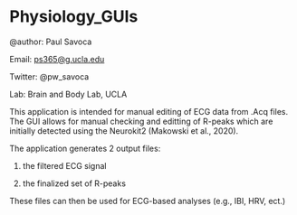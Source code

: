 # Physiology_GUIs

@author: Paul Savoca

Email: ps365@g.ucla.edu

Twitter: @pw_savoca

Lab: Brain and Body Lab, UCLA

This application is intended for manual editing of ECG data from .Acq files. 
The GUI allows for manual checking and editting of R-peaks which are initially detected using the Neurokit2 (Makowski et al., 2020).

The application generates 2 output files: 

  1) the filtered ECG signal
    
  2) the finalized set of R-peaks

These files can then be used for ECG-based analyses (e.g., IBI, HRV, ect.)
